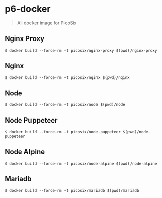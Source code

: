 # p6-docker

> All docker image for PicoSix

## Nginx Proxy

```shell
$ docker build --force-rm -t picosix/nginx-proxy $(pwd)/nginx-proxy
```

## Nginx

```shell
$ docker build --force-rm -t picosix/nginx $(pwd)/nginx
```

## Node

```shell
$ docker build --force-rm -t picosix/node $(pwd)/node
```

## Node Puppeteer

```shell
$ docker build --force-rm -t picosix/node-puppeteer $(pwd)/node-puppeteer
```

## Node Alpine

```shell
$ docker build --force-rm -t picosix/node-alpine $(pwd)/node-alpine
```

## Mariadb

```shell
$ docker build --force-rm -t picosix/mariadb $(pwd)/mariadb
```
